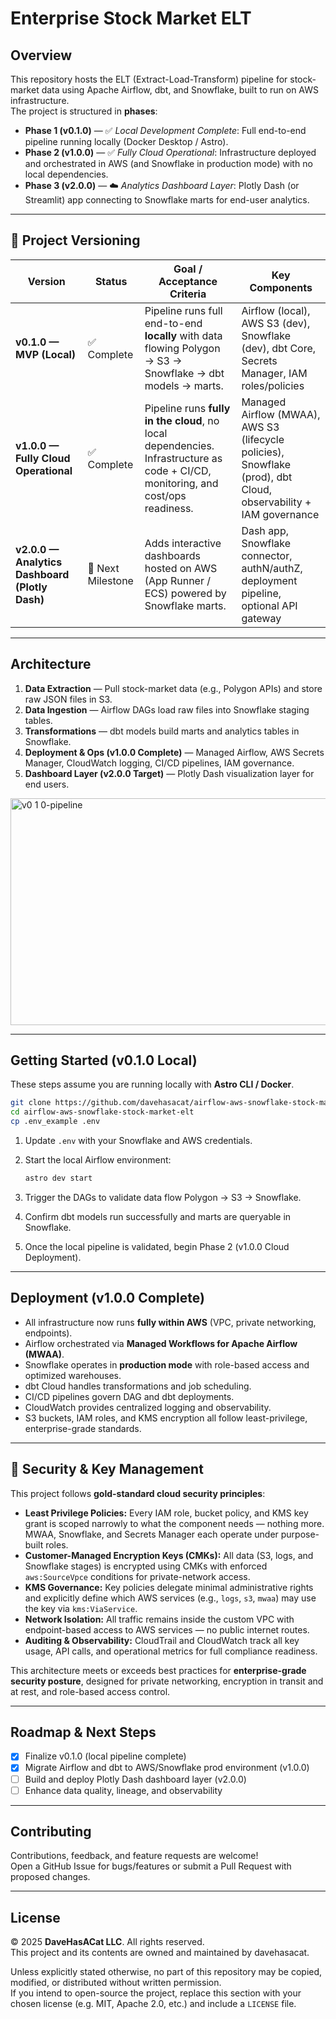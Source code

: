 # Enterprise Stock Market ELT

## Overview

This repository hosts the ELT (Extract-Load-Transform) pipeline for stock-market data using Apache Airflow, dbt, and Snowflake, built to run on AWS infrastructure.  
The project is structured in **phases**:

- **Phase 1 (v0.1.0)** — ✅ *Local Development Complete*: Full end-to-end pipeline running locally (Docker Desktop / Astro).  
- **Phase 2 (v1.0.0)** — ✅ *Fully Cloud Operational*: Infrastructure deployed and orchestrated in AWS (and Snowflake in production mode) with no local dependencies.  
- **Phase 3 (v2.0.0)** — ☁️ *Analytics Dashboard Layer*: Plotly Dash (or Streamlit) app connecting to Snowflake marts for end-user analytics.

---

## 🧩 Project Versioning

| Version | Status | Goal / Acceptance Criteria | Key Components |
|----------|---------|-----------------------------|----------------|
| **v0.1.0 — MVP (Local)** | ✅ Complete | Pipeline runs full end-to-end **locally** with data flowing Polygon → S3 → Snowflake → dbt models → marts. | Airflow (local), AWS S3 (dev), Snowflake (dev), dbt Core, Secrets Manager, IAM roles/policies |
| **v1.0.0 — Fully Cloud Operational** | ✅ Complete | Pipeline runs **fully in the cloud**, no local dependencies. Infrastructure as code + CI/CD, monitoring, and cost/ops readiness. | Managed Airflow (MWAA), AWS S3 (lifecycle policies), Snowflake (prod), dbt Cloud, observability + IAM governance |
| **v2.0.0 — Analytics Dashboard (Plotly Dash)** | 🚧 Next Milestone | Adds interactive dashboards hosted on AWS (App Runner / ECS) powered by Snowflake marts. | Dash app, Snowflake connector, authN/authZ, deployment pipeline, optional API gateway |

---

## Architecture

1. **Data Extraction** — Pull stock-market data (e.g., Polygon APIs) and store raw JSON files in S3.  
2. **Data Ingestion** — Airflow DAGs load raw files into Snowflake staging tables.  
3. **Transformations** — dbt models build marts and analytics tables in Snowflake.  
4. **Deployment & Ops (v1.0.0 Complete)** — Managed Airflow, AWS Secrets Manager, CloudWatch logging, CI/CD pipelines, IAM governance.  
5. **Dashboard Layer (v2.0.0 Target)** — Plotly Dash visualization layer for end users.

<img width="1939" height="363" alt="v0 1 0-pipeline" src="https://github.com/user-attachments/assets/6215ef30-1003-4716-82cb-7c633be73f94" />

---

## Getting Started (v0.1.0 Local)

These steps assume you are running locally with **Astro CLI / Docker**.

```bash
git clone https://github.com/davehasacat/airflow-aws-snowflake-stock-market-elt.git
cd airflow-aws-snowflake-stock-market-elt
cp .env_example .env
```

1. Update `.env` with your Snowflake and AWS credentials.  
2. Start the local Airflow environment:

   ```bash
   astro dev start
   ```

3. Trigger the DAGs to validate data flow Polygon → S3 → Snowflake.  
4. Confirm dbt models run successfully and marts are queryable in Snowflake.  
5. Once the local pipeline is validated, begin Phase 2 (v1.0.0 Cloud Deployment).

---

## Deployment (v1.0.0 Complete)

- All infrastructure now runs **fully within AWS** (VPC, private networking, endpoints).  
- Airflow orchestrated via **Managed Workflows for Apache Airflow (MWAA)**.  
- Snowflake operates in **production mode** with role-based access and optimized warehouses.  
- dbt Cloud handles transformations and job scheduling.  
- CI/CD pipelines govern DAG and dbt deployments.  
- CloudWatch provides centralized logging and observability.  
- S3 buckets, IAM roles, and KMS encryption all follow least-privilege, enterprise-grade standards.

---

## 🔐 Security & Key Management

This project follows **gold-standard cloud security principles**:

- **Least Privilege Policies:** Every IAM role, bucket policy, and KMS key grant is scoped narrowly to what the component needs — nothing more. MWAA, Snowflake, and Secrets Manager each operate under purpose-built roles.  
- **Customer-Managed Encryption Keys (CMKs):** All data (S3, logs, and Snowflake stages) is encrypted using CMKs with enforced `aws:SourceVpce` conditions for private-network access.  
- **KMS Governance:** Key policies delegate minimal administrative rights and explicitly define which AWS services (e.g., `logs`, `s3`, `mwaa`) may use the key via `kms:ViaService`.  
- **Network Isolation:** All traffic remains inside the custom VPC with endpoint-based access to AWS services — no public internet routes.  
- **Auditing & Observability:** CloudTrail and CloudWatch track all key usage, API calls, and operational metrics for full compliance readiness.

This architecture meets or exceeds best practices for **enterprise-grade security posture**, designed for private networking, encryption in transit and at rest, and role-based access control.

---

## Roadmap & Next Steps

- [x] Finalize v0.1.0 (local pipeline complete)  
- [x] Migrate Airflow and dbt to AWS/Snowflake prod environment (v1.0.0)  
- [ ] Build and deploy Plotly Dash dashboard layer (v2.0.0)  
- [ ] Enhance data quality, lineage, and observability  

---

## Contributing

Contributions, feedback, and feature requests are welcome!  
Open a GitHub Issue for bugs/features or submit a Pull Request with proposed changes.

---

## License

© 2025 **DaveHasACat LLC**. All rights reserved.  
This project and its contents are owned and maintained by davehasacat.  

Unless explicitly stated otherwise, no part of this repository may be copied, modified, or distributed without written permission.  
If you intend to open-source the project, replace this section with your chosen license (e.g. MIT, Apache 2.0, etc.) and include a `LICENSE` file.
